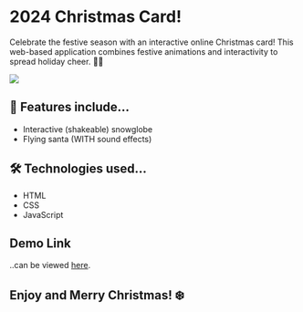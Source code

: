 <h1>2024 Christmas Card!</h1>

<p>Celebrate the festive season with an interactive online Christmas card! This web-based application combines festive animations and interactivity to spread holiday cheer. 🎁✨</p>

<img src="https://i.ibb.co/nsTLTdH/Screenshot-2024-11-28-at-18-37-49.png">

<h2>🎄 Features include...</h2>
<ul>
  <li>Interactive (shakeable) snowglobe</li>
  <li>Flying santa (WITH sound effects)</li>
</ul>

<h2>🛠️ Technologies used...</h2>
<ul>
  <li>HTML</li>
  <li>CSS</li>
  <li>JavaScript</li>
</ul>

<h2>Demo Link</h2>

<p>..can be viewed <a href="https://youtu.be/oAkIaZRh5xQ">here</a>.</p>

<h2>Enjoy and Merry Christmas! ❄️</h2>
